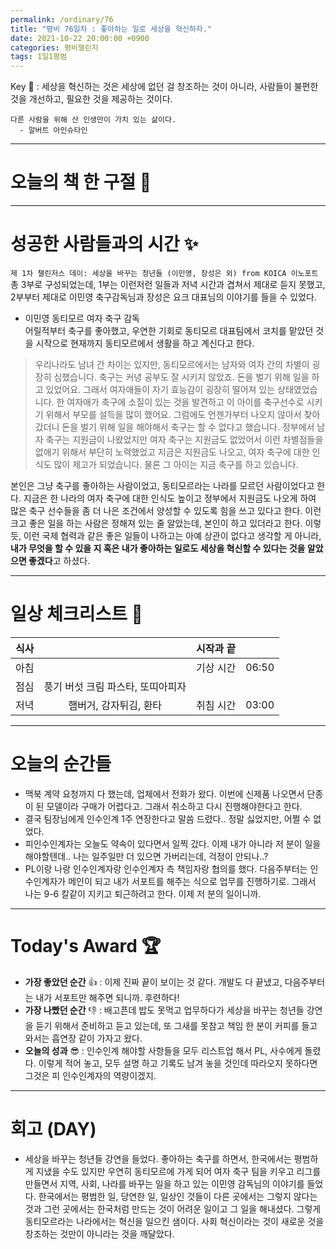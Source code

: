```yaml
---
permalink: /ordinary/76
title: "평비 76일차 : 좋아하는 일로 세상을 혁신하자."
date: 2021-10-22 20:00:00 +0900
categories: 평비챌린지
tags: 1일1평범
---  
```

Key 🔑 : 세상을 혁신하는 것은 세상에 없던 걸 창조하는 것이 아니라, 사람들이 불편한 것을 개선하고, 필요한 것을 제공하는 것이다.
```
다른 사람을 위해 산 인생만이 가치 있는 삶이다.
  - 알버트 아인슈타인
```

---
# 오늘의 책 한 구절 📕


---
# 성공한 사람들과의 시간 ✨
`제 1차 챌린저스 데이: 세상을 바꾸는 청년들 (이민영, 장성은 외) from KOICA 이노포트`  
총 3부로 구성되었는데, 1부는 이런저런 일들과 저녁 시간과 겹쳐서 제대로 듣지 못했고, 2부부터 제대로 이민영 축구감독님과 장성은 요크 대표님의 이야기를 들을 수 있었다.  
- 이민영 동티모르 여자 축구 감독  
어릴적부터 축구를 좋아했고, 우연한 기회로 동티모르 대표팀에서 코치를 맡았던 것을 시작으로 현재까지 동티모르에서 생활을 하고 계신다고 한다.  
> 우리나라도 남녀 간 차이는 있지만, 동티모르에서는 남자와 여자 간의 차별이 굉장히 심했습니다. 축구는 커녕 공부도 잘 시키지 않았죠. 돈을 벌기 위해 일을 하고 있었어요. 그래서 여자애들이 자기 효능감이 굉장히 떨어져 있는 상태였었습니다. 한 여자애가 축구에 소질이 있는 것을 발견하고 이 아이를 축구선수로 시키기 위해서 부모를 설득을 많이 했어요. 그럼에도 언젠가부터 나오지 않아서 찾아갔더니 돈을 벌기 위해 일을 해야해서 축구는 할 수 없다고 했습니다. 정부에서 남자 축구는 지원금이 나왔었지만 여자 축구는 지원금도 없었어서 이런 차별점들을 없애기 위해서 부단히 노력했었고 지금은 지원금도 나오고, 여자 축구에 대한 인식도 많이 제고가 되었습니다. 물론 그 아이는 지금 축구를 하고 있습니다.  

본인은 그냥 축구를 좋아하는 사람이었고, 동티모르라는 나라를 모르던 사람이었다고 한다. 지금은 한 나라의 여자 축구에 대한 인식도 높이고 정부에서 지원금도 나오게 하여 많은 축구 선수들을 좀 더 나은 조건에서 양성할 수 있도록 힘을 쓰고 있다고 한다. 이런 크고 좋은 일을 하는 사람은 정해져 있는 줄 알았는데, 본인이 하고 있더라고 한다. 이렇듯, 이런 국제 협력과 같은 좋은 일들이 나하고는 아예 상관이 없다고 생각할 게 아니라, **내가 무엇을 할 수 있을 지 혹은 내가 좋아하는 일로도 세상을 혁신할 수 있다는 것을 알았으면 좋겠다**고 하셨다.  

---
# 일상 체크리스트 📃

| 식사 |  | 시작과 끝 |  |
|:----:|:----:|:----:|:----:|
| 아침 |  | 기상 시간 | 06:50 |
| 점심 | 풍기 버섯 크림 파스타, 또띠아피자 |  |  |
| 저녁 | 햄버거, 감자튀김, 환타 | 취침 시간 | 03:00 |

---
# 오늘의 순간들
- 맥북 계약 요청까지 다 했는데, 업체에서 전화가 왔다. 이번에 신제품 나오면서 단종이 된 모델이라 구매가 어렵다고. 그래서 취소하고 다시 진행해야한다고 한다.
- 결국 팀장님에게 인수인계 1주 연장한다고 말씀 드렸다.. 정말 싫었지만, 어쩔 수 없었다.
- 피인수인계자는 오늘도 약속이 있다면서 일찍 갔다. 이제 내가 아니라 저 분이 일을 해야할텐데.. 나는 일주일만 더 있으면 가버리는데, 걱정이 안되나..?
- PL이랑 나랑 인수인계자랑 인수인계자 측 책임자랑 협의를 했다. 다음주부터는 인수인계자가 메인이 되고 내가 서포트를 해주는 식으로 업무를 진행하기로. 그래서 나는 9-6 칼같이 지키고 퇴근하려고 한다. 이제 저 분의 일이니까.

---
# Today's Award 🏆
- **가장 좋았던 순간** 👍 : 이제 진짜 끝이 보이는 것 같다. 개발도 다 끝냈고, 다음주부터는 내가 서포트만 해주면 되니까. 후련하다!
- **가장 나빴던 순간** 👎 : 배고픈데 밥도 못먹고 업무하다가 세상을 바꾸는 청년들 강연을 듣기 위해서 준비하고 듣고 있는데, 또 그새를 못참고 책임 한 분이 커피를 들고와서는 흡연장 같이 가자고 왔다.
- **오늘의 성과** 😎 : 인수인계 해야할 사항들을 모두 리스트업 해서 PL, 사수에게 돌렸다. 이렇게 적어 놓고, 모두 설명 하고 기록도 남겨 놓을 것인데 따라오지 못하다면 그것은 피 인수인계자의 역량이겠지.

---
# 회고 (DAY)
- 세상을 바꾸는 청년들 강연을 들었다. 좋아하는 축구를 하면서, 한국에서는 평범하게 지냈을 수도 있지만 우연히 동티모르에 가게 되어 여자 축구 팀을 키우고 리그를 만들면서 지역, 사회, 나라를 바꾸는 일을 하고 있는 이민영 감독님의 이야기를 들었다. 한국에서는 평범한 일, 당연한 일, 일상인 것들이 다른 곳에서는 그렇지 않다는 것과 그런 곳에서는 한국처럼 만드는 것이 어려운 일이고 그 일을 해내셨다. 그렇게 동티모르라는 나라에서는 혁신을 일으킨 샘이다. 사회 혁신이라는 것이 새로운 것을 창조하는 것만이 아니라는 것을 깨달았다.